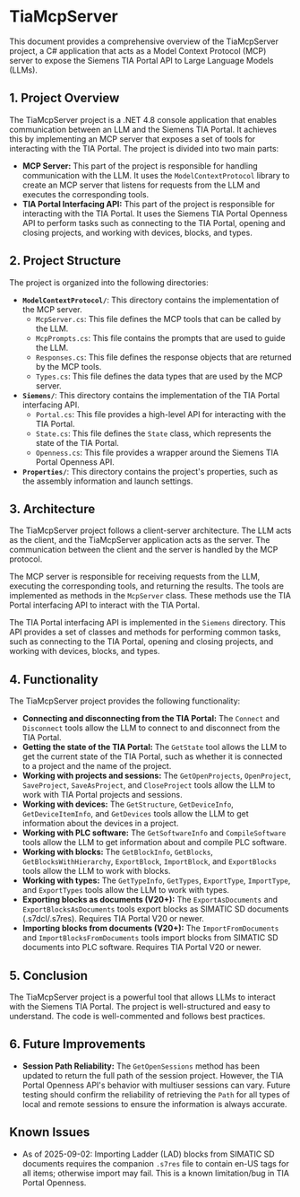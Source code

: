 # TiaMcpServer

This document provides a comprehensive overview of the TiaMcpServer project, a C# application that acts as a Model Context Protocol (MCP) server to expose the Siemens TIA Portal API to Large Language Models (LLMs).

## 1. Project Overview

The TiaMcpServer project is a .NET 4.8 console application that enables communication between an LLM and the Siemens TIA Portal. It achieves this by implementing an MCP server that exposes a set of tools for interacting with the TIA Portal. The project is divided into two main parts:

*   **MCP Server:** This part of the project is responsible for handling communication with the LLM. It uses the `ModelContextProtocol` library to create an MCP server that listens for requests from the LLM and executes the corresponding tools.
*   **TIA Portal Interfacing API:** This part of the project is responsible for interacting with the TIA Portal. It uses the Siemens TIA Portal Openness API to perform tasks such as connecting to the TIA Portal, opening and closing projects, and working with devices, blocks, and types.

## 2. Project Structure

The project is organized into the following directories:

*   **`ModelContextProtocol/`**: This directory contains the implementation of the MCP server.
    *   `McpServer.cs`: This file defines the MCP tools that can be called by the LLM.
    *   `McpPrompts.cs`: This file contains the prompts that are used to guide the LLM.
    *   `Responses.cs`: This file defines the response objects that are returned by the MCP tools.
    *   `Types.cs`: This file defines the data types that are used by the MCP server.
*   **`Siemens/`**: This directory contains the implementation of the TIA Portal interfacing API.
    *   `Portal.cs`: This file provides a high-level API for interacting with the TIA Portal.
    *   `State.cs`: This file defines the `State` class, which represents the state of the TIA Portal.
    *   `Openness.cs`: This file provides a wrapper around the Siemens TIA Portal Openness API.
*   **`Properties/`**: This directory contains the project's properties, such as the assembly information and launch settings.

## 3. Architecture

The TiaMcpServer project follows a client-server architecture. The LLM acts as the client, and the TiaMcpServer application acts as the server. The communication between the client and the server is handled by the MCP protocol.

The MCP server is responsible for receiving requests from the LLM, executing the corresponding tools, and returning the results. The tools are implemented as methods in the `McpServer` class. These methods use the TIA Portal interfacing API to interact with the TIA Portal.

The TIA Portal interfacing API is implemented in the `Siemens` directory. This API provides a set of classes and methods for performing common tasks, such as connecting to the TIA Portal, opening and closing projects, and working with devices, blocks, and types.

## 4. Functionality

The TiaMcpServer project provides the following functionality:

*   **Connecting and disconnecting from the TIA Portal:** The `Connect` and `Disconnect` tools allow the LLM to connect to and disconnect from the TIA Portal.
*   **Getting the state of the TIA Portal:** The `GetState` tool allows the LLM to get the current state of the TIA Portal, such as whether it is connected to a project and the name of the project.
*   **Working with projects and sessions:** The `GetOpenProjects`, `OpenProject`, `SaveProject`, `SaveAsProject`, and `CloseProject` tools allow the LLM to work with TIA Portal projects and sessions.
*   **Working with devices:** The `GetStructure`, `GetDeviceInfo`, `GetDeviceItemInfo`, and `GetDevices` tools allow the LLM to get information about the devices in a project.
*   **Working with PLC software:** The `GetSoftwareInfo` and `CompileSoftware` tools allow the LLM to get information about and compile PLC software.
*   **Working with blocks:** The `GetBlockInfo`, `GetBlocks`, `GetBlocksWithHierarchy`, `ExportBlock`, `ImportBlock`, and `ExportBlocks` tools allow the LLM to work with blocks.
*   **Working with types:** The `GetTypeInfo`, `GetTypes`, `ExportType`, `ImportType`, and `ExportTypes` tools allow the LLM to work with types.
*   **Exporting blocks as documents (V20+):** The `ExportAsDocuments` and `ExportBlocksAsDocuments` tools export blocks as SIMATIC SD documents (.s7dcl/.s7res). Requires TIA Portal V20 or newer.
*   **Importing blocks from documents (V20+):** The `ImportFromDocuments` and `ImportBlocksFromDocuments` tools import blocks from SIMATIC SD documents into PLC software. Requires TIA Portal V20 or newer.

## 5. Conclusion

The TiaMcpServer project is a powerful tool that allows LLMs to interact with the Siemens TIA Portal. The project is well-structured and easy to understand. The code is well-commented and follows best practices.

## 6. Future Improvements

*   **Session Path Reliability:** The `GetOpenSessions` method has been updated to return the full path of the session project. However, the TIA Portal Openness API's behavior with multiuser sessions can vary. Future testing should confirm the reliability of retrieving the `Path` for all types of local and remote sessions to ensure the information is always accurate.

## Known Issues

- As of 2025-09-02: Importing Ladder (LAD) blocks from SIMATIC SD documents requires the companion `.s7res` file to contain en-US tags for all items; otherwise import may fail. This is a known limitation/bug in TIA Portal Openness.
